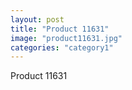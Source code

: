 ```yaml
---
layout: post
title: "Product 11631"
image: "product11631.jpg"
categories: "category1"
---
```

Product 11631
